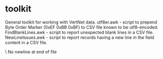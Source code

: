 toolkit
=======

General toolkit for working with VertNet data.
utf8er.awk - script to prepend Byte Order Marker (0xEF 0xBB 0xBF) to CSV file known to be utf8-encoded.
FindBlankLines.awk - script to report unexpected blank lines in a CSV file.
NewLineIssues.awk - script to report records having a new line in the field content in a CSV file.

\ No newline at end of file